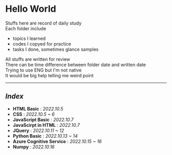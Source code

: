 # **Hello World**
Stuffs here are record of daily study  
Each folder include
- topics I learned
- codes I copyed for practice
- tasks I done, sometimes glance samples  

All stuffs are written for review   
There can be time difference between folder date and written date   
Trying to use ENG but I'm not native   
It would be big help telling me weird point

---
## *Index*
- **HTML Basic** : *2022.10.5*
- **CSS** : *2022.10.5 ~ 6*
- **JavaScript Basic** : *2022.10.7*
- **JavaScirpt in HTML** : *2022.10.7*
- **JQuery** : *2022.10.11 ~ 12*
- **Python Basic** : *2022.10.13 ~ 14*
- **Azure Cognitive Service** : *2022.10.15 ~ 16*
- **Numpy** : *2022.10.16*
